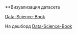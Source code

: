 **Визуализация датасета

[Data-Science-Book](https://www.kaggle.com/datasets/mdwaquarazam/datasciencebook)

На дешборд [Data-Science-Book](https://datalens.yandex.ru/tync1pw0ll6ck-data-science-book)
